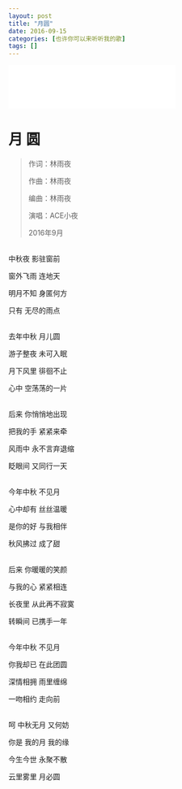 ```yaml
---
layout: post
title: "月圆"
date: 2016-09-15
categories: [也许你可以来听听我的歌]
tags: []  
---
```



<iframe frameborder="no" border="0" marginwidth="0" marginheight="0" width=330 height=86 src="//music.163.com/outchain/player?type=2&id=2626562305&auto=0&height=66"></iframe>

# 月 圆

> 作词：林雨夜
> 
> 作曲：林雨夜
> 
> 编曲：林雨夜
> 
> 演唱：ACE小夜
> 
> 2016年9月

<br>
中秋夜 影驻窗前

窗外飞雨 连地天

明月不知 身匿何方

只有 无尽的雨点

<br>
去年中秋 月儿圆

游子整夜 未可入眠

月下风里 徘徊不止

心中 空荡荡的一片

<br>
后来 你悄悄地出现

把我的手 紧紧来牵

风雨中 永不言弃退缩

眨眼间 又同行一天

<br>
今年中秋 不见月

心中却有 丝丝温暖

是你的好 与我相伴

秋风拂过 成了甜

<br>
后来 你暖暖的笑颜

与我的心 紧紧相连

长夜里 从此再不寂寞

转瞬间 已携手一年

<br>
今年中秋 不见月

你我却已 在此团圆

深情相拥 雨里缠绵

一吻相约 走向前

<br>
呵 中秋无月 又何妨

你是 我的月 我的缘

今生今世 永聚不散

云里雾里 月必圆
